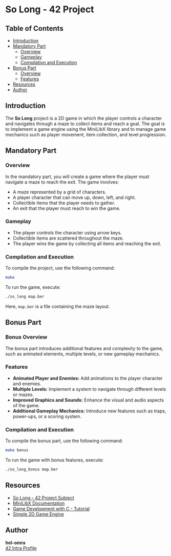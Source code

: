 # So Long - 42 Project

## Table of Contents
- [Introduction](#introduction)
- [Mandatory Part](#mandatory-part)
  - [Overview](#overview)
  - [Gameplay](#gameplay)
  - [Compilation and Execution](#compilation-and-execution)
- [Bonus Part](#bonus-part)
  - [Overview](#bonus-overview)
  - [Features](#bonus-features)
- [Resources](#resources)
- [Author](#author)

## Introduction
The **So Long** project is a 2D game in which the player controls a character and navigates through a maze to collect items and reach a goal. The goal is to implement a game engine using the MiniLibX library and to manage game mechanics such as player movement, item collection, and level progression.

## Mandatory Part

### Overview
In the mandatory part, you will create a game where the player must navigate a maze to reach the exit. The game involves:
- A maze represented by a grid of characters.
- A player character that can move up, down, left, and right.
- Collectible items that the player needs to gather.
- An exit that the player must reach to win the game.

### Gameplay
- The player controls the character using arrow keys.
- Collectible items are scattered throughout the maze.
- The player wins the game by collecting all items and reaching the exit.

### Compilation and Execution
To compile the project, use the following command:

```bash
make
```

To run the game, execute:

```bash
./so_long map.ber
```

Here, `map.ber` is a file containing the maze layout.

## Bonus Part

### Bonus Overview
The bonus part introduces additional features and complexity to the game, such as animated elements, multiple levels, or new gameplay mechanics.

### Features
- **Animated Player and Enemies:** Add animations to the player character and enemies.
- **Multiple Levels:** Implement a system to navigate through different levels or mazes.
- **Improved Graphics and Sounds:** Enhance the visual and audio aspects of the game.
- **Additional Gameplay Mechanics:** Introduce new features such as traps, power-ups, or a scoring system.

### Compilation and Execution
To compile the bonus part, use the following command:

```bash
make bonus
```

To run the game with bonus features, execute:

```bash
./so_long_bonus map.ber
```

## Resources
- [So Long - 42 Project Subject](https://projects.intra.42.fr/projects/so_long)
- [MiniLibX Documentation](https://harm-smith.github.io/42-graphics/)
- [Game Development with C - Tutorial](https://www.youtube.com/watch?v=eeT5Q8Cr3bE)
- [Simple 2D Game Engine](https://www.gamedeveloper.com/game-engine/simple-2d-game-engine)

## Author
**hel-omra**  
[42 Intra Profile](https://profile.intra.42.fr/users/hel-omra)
